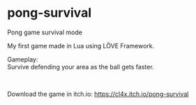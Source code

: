 # pong-survival
Pong game survival mode

My first game made in Lua using LÖVE Framework.
<br>

Gameplay:
<br>
Survive defending your area as the ball gets faster.

<br>

Download the game in itch.io: https://cl4x.itch.io/pong-survival



